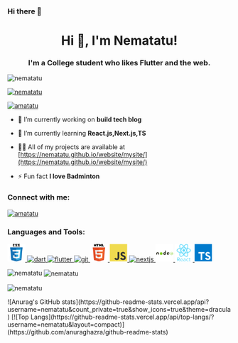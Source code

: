 ### Hi there 👋
<h1 align="center">Hi 👋, I'm Nematatu!</h1>
<h3 align="center">I'm a College student who likes Flutter and the web.</h3>

<p align="left"> <img src="https://komarev.com/ghpvc/?username=nematatu&label=Profile%20views&color=0e75b6&style=flat" alt="nematatu" /> </p>

<p align="left"> <a href="https://github.com/ryo-ma/github-profile-trophy"><img src="https://github-profile-trophy.vercel.app/?username=nematatu" alt="nematatu" /></a> </p>

<p align="left"> <a href="https://twitter.com/T_kanntoku" target="blank"><img src="https://img.shields.io/twitter/follow/T_kanntoku?logo=twitter&style=for-the-badge" alt="amatatu" /></a> </p>

- 🔭 I’m currently working on **build tech blog**

- 🌱 I’m currently learning **React.js,Next.js,TS**

- 👨‍💻 All of my projects are available at [https://nematatu.github.io/website/mysite/](https://nematatu.github.io/website/mysite/)

- ⚡ Fun fact **I love Badminton**

<h3 align="left">Connect with me:</h3>
<p align="left">
<a href="https://twitter.com/T_kanntoku" target="blank"><img align="center" src="https://raw.githubusercontent.com/rahuldkjain/github-profile-readme-generator/master/src/images/icons/Social/twitter.svg" alt="amatatu" height="30" width="40" /></a>
</p>

<h3 align="left">Languages and Tools:</h3>
<p align="left"> <a href="https://www.w3schools.com/css/" target="_blank" rel="noreferrer"> <img src="https://raw.githubusercontent.com/devicons/devicon/master/icons/css3/css3-original-wordmark.svg" alt="css3" width="40" height="40"/> </a> <a href="https://dart.dev" target="_blank" rel="noreferrer"> <img src="https://www.vectorlogo.zone/logos/dartlang/dartlang-icon.svg" alt="dart" width="40" height="40"/> </a> <a href="https://flutter.dev" target="_blank" rel="noreferrer"> <img src="https://www.vectorlogo.zone/logos/flutterio/flutterio-icon.svg" alt="flutter" width="40" height="40"/> </a> <a href="https://git-scm.com/" target="_blank" rel="noreferrer"> <img src="https://www.vectorlogo.zone/logos/git-scm/git-scm-icon.svg" alt="git" width="40" height="40"/> </a> <a href="https://www.w3.org/html/" target="_blank" rel="noreferrer"> <img src="https://raw.githubusercontent.com/devicons/devicon/master/icons/html5/html5-original-wordmark.svg" alt="html5" width="40" height="40"/> </a> <a href="https://developer.mozilla.org/en-US/docs/Web/JavaScript" target="_blank" rel="noreferrer"> <img src="https://raw.githubusercontent.com/devicons/devicon/master/icons/javascript/javascript-original.svg" alt="javascript" width="40" height="40"/> </a> <a href="https://nextjs.org/" target="_blank" rel="noreferrer"> <img src="https://cdn.worldvectorlogo.com/logos/nextjs-2.svg" alt="nextjs" width="40" height="40"/> </a> <a href="https://nodejs.org" target="_blank" rel="noreferrer"> <img src="https://raw.githubusercontent.com/devicons/devicon/master/icons/nodejs/nodejs-original-wordmark.svg" alt="nodejs" width="40" height="40"/> </a> <a href="https://reactjs.org/" target="_blank" rel="noreferrer"> <img src="https://raw.githubusercontent.com/devicons/devicon/master/icons/react/react-original-wordmark.svg" alt="react" width="40" height="40"/> </a> <a href="https://www.typescriptlang.org/" target="_blank" rel="noreferrer"> <img src="https://raw.githubusercontent.com/devicons/devicon/master/icons/typescript/typescript-original.svg" alt="typescript" width="40" height="40"/> </a> </p>

<p><img align="left" src="https://github-readme-stats.vercel.app/api/top-langs?username=nematatu&show_icons=true&locale=en&layout=compact" alt="nematatu" /></p>

<p>&nbsp;<img align="center" src="https://github-readme-stats.vercel.app/api?username=nematatu&show_icons=true&locale=en" alt="nematatu" /></p>

<p><img align="center" src="https://github-readme-streak-stats.herokuapp.com/?user=nematatu&" alt="nematatu" /></p>
![Anurag's GitHub stats](https://github-readme-stats.vercel.app/api?username=nematatu&count_private=true&show_icons=true&theme=dracula)
[![Top Langs](https://github-readme-stats.vercel.app/api/top-langs/?username=nematatu&layout=compact)](https://github.com/anuraghazra/github-readme-stats)

<!--
**nematatu/nematatu** is a ✨ _special_ ✨ repository because its `README.md` (this file) appears on your GitHub profile.

Here are some ideas to get you started:

- 🔭 I’m currently working on ...
- 🌱 I’m currently learning ...
- 👯 I’m looking to collaborate on ...
- 🤔 I’m looking for help with ...
- 💬 Ask me about ...
- 📫 How to reach me: ...
- 😄 Pronouns: ...
- ⚡ Fun fact: ...
-->
